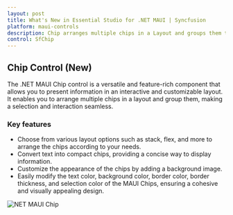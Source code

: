 ```yaml
---
layout: post
title: What's New in Essential Studio for .NET MAUI | Syncfusion
platform: maui-controls
description: Chip arranges multiple chips in a Layout and groups them to make selection easy.
control: SfChip
---
```


## Chip Control (New)

The .NET MAUI Chip control is a versatile and feature-rich component that allows you to present information in an interactive and customizable layout. It enables you to arrange multiple chips in a layout and group them, making a selection and interaction seamless.

### Key features

* Choose from various layout options such as stack, flex, and more to arrange the chips according to your needs.
* Convert text into compact chips, providing a concise way to display information.
* Customize the appearance of the chips by adding a background image.
* Easily modify the text color, background color, border color, border thickness, and selection color of the MAUI Chips, ensuring a cohesive and visually appealing design.

![NET MAUI Chip](chip_images/maui_chip.png)

